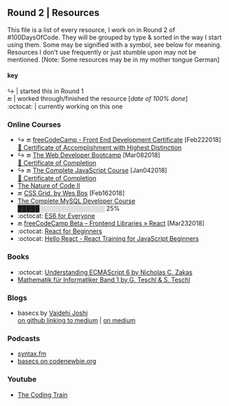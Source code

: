 ## Round 2 | Resources

This file is a list of every resource, I work on in Round 2 of #100DaysOfCode. They will be grouped by type & sorted in the way I start using them. Some may be signified with a symbol, see below for meaning. Resources I don't use frequently or just stumble upon may not be mentioned. [Note: Some resources may be in my mother tongue German]

#### key

:arrow_right_hook: | started this in Round 1  
:end: | worked through/finished the resource [*date of 100% done*]  
:octocat: | currently working on this one

### Online Courses

* :arrow_right_hook: :end: [freeCodeCamp - Front End Development Certificate](https://www.freecodecamp.org)  [Feb222018]  
  [📃 Certificate of Accomplishment with Highest Distinction](https://www.freecodecamp.org/miffili/front-end-certification)  
* :arrow_right_hook: :end: [The Web Developer Bootcamp](https://www.udemy.com/the-web-developer-bootcamp/) [Mar082018]  
  [📃 Certificate of Completion](https://www.udemy.com/certificate/UC-VY8UZEII/)  
* :arrow_right_hook: :end: [The Complete JavaScript Course](https://www.udemy.com/the-complete-javascript-course/) [Jan042018]  
  [📃 Certificate of Completion](https://www.udemy.com/certificate/UC-ZC9A7HEW/)  
* [The Nature of Code II](https://www.kadenze.com/courses/the-nature-of-code-ii/info)  
* :end: [CSS Grid. by Wes Bos](https://cssgrid.io/) [Feb162018]  
* [The Complete MySQL Developer Course](https://www.udemy.com/the-complete-mysql-developer-course)  
  █████░░░░░░░░░░░░░░░ 25%  
* :octocat: [ES6 for Everyone](https://es6.io)  
* :end: [freeCodeCamp Beta – Frontend Libraries » React](https://beta.freecodecamp.org/en/challenges/react/create-a-simple-jsx-element) [Mar232018]  
* :octocat: [React for Beginners](https://reactforbeginners.com/)  
* :octocat: [Hello React - React Training for JavaScript Beginners](https://www.udemy.com/hello-react/)

### Books

* :octocat: [Understanding ECMAScript 6 by Nicholas C. Zakas](https://github.com/nzakas/understandinges6)  
* [Mathematik für Informatiker Band 1 by G. Teschl & S. Teschl](http://tiny.cc/a840py)

### Blogs

* basecs by [Vaidehi Joshi](https://github.com/vaidehijoshi)  
  [on github linking to medium](https://github.com/vaidehijoshi/basecs-series) | [on medium](https://medium.com/basecs)  

### Podcasts

* [syntax.fm](https://syntax.fm/)  
* [basecs on codenewbie.org](https://www.codenewbie.org/basecs)  

### Youtube

* [The Coding Train](https://www.youtube.com/user/shiffman)
